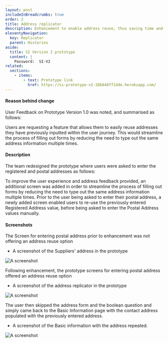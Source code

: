 ```yaml
---
layout: post
includeInBreadcrumbs: true
order: 2
title: Address replicator 
description: Enhancement to enable address reuse, thus saving time and improving accuracy.
eleventyNavigation:
  key: Replicator
  parent: Histories
aside:
  title: SI Version 2 prototype
  content: |
    Password:  SI-V2
related:
  sections:
    - items:
        - text: Prototype link
          href: https://si-prototype-v2-28b848ff1dde.herokuapp.com/
---
```


#### Reason behind change 

User Feedback on Prototype Version 1.0 was noted, and summarised as follows:

Users are requesting a feature that allows them to easily reuse addresses they have previously inputted within the user journey. This would streamline the process of filling out forms by reducing the need to type out the same address information multiple times.

#### Description

The team redesigned the prototype where users were asked to enter the registered and postal addresses as follows:

To improve the user experience and address feedback provided, an additional screen was added in order to streamline the process of filling out forms by reducing the need to type out the same address information multiple times.
Prior to the user being asked to enter their postal address, a newly added screen enabled users to re-use the previously entered Registered Address value, before being asked to enter the Postal Address values manually.

#### Screenshots

The Screen for entering postal address prior to enhancement was not offering an address reuse option

- A screenshot of the Suppliers' address in the prototype

![A screenshot](/assets/replicator/1.png "A screenshot of the prototype")
<br>

Following enhancement, the prototype screens for entering postal address  offered an address reuse option

- A screenshot of the address replicator in the prototype

![A screenshot](/assets/replicator/2.png "A screenshot of the prototype")
<br>

The user then skipped the address form and the boolean question and simply came back to the Basic Information page with the contact address populated with the previously entered address.

- A screenshot of the Basic information with the address repeated.

![A screenshot](/assets/replicator/3.png "A screenshot of the prototype")
<br>
